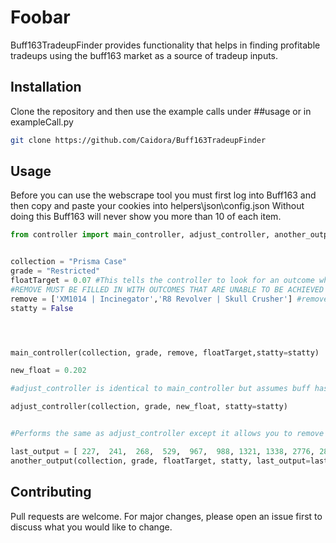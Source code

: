 # Foobar

Buff163TradeupFinder provides functionality that helps in finding profitable tradeups using the buff163 market as a source of tradeup inputs.


## Installation

Clone the repository and then use the example calls under ##usage or in exampleCall.py

```bash
git clone https://github.com/Caidora/Buff163TradeupFinder
```

## Usage


Before you can use the webscrape tool you must first log into Buff163 and then copy and paste your cookies into helpers\json\config.json
Without doing this Buff163 will never show you more than 10 of each item. 



```python
from controller import main_controller, adjust_controller, another_output


collection = "Prisma Case" 
grade = "Restricted"
floatTarget = 0.07 #This tells the controller to look for an outcome where all outputs are below 0.07/Factory new
#REMOVE MUST BE FILLED IN WITH OUTCOMES THAT ARE UNABLE TO BE ACHIEVED AT TARGET FLOAT.
remove = ['XM1014 | Incinegator','R8 Revolver | Skull Crusher'] #remove outcomes from float calculation 
statty = False




main_controller(collection, grade, remove, floatTarget,statty=statty)

new_float = 0.202

#adjust_controller is identical to main_controller but assumes buff has already been scraped and data in output.csv is correct

adjust_controller(collection, grade, new_float, statty=statty)


#Performs the same as adjust_controller except it allows you to remove items if you have bought them.

last_output = [ 227,  241,  268,  529,  967,  988, 1321, 1338, 2776, 2826]
another_output(collection, grade, floatTarget, statty, last_output=last_output) 
```

## Contributing

Pull requests are welcome. For major changes, please open an issue first
to discuss what you would like to change.

